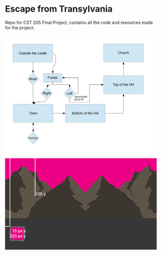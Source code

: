 # Escape from Transylvania

Repo for CST 205 Final Project, contains all the code and resources made for the project.


![graph](graph_cst205final.jpg)



![frame_dimensions](frame_dimensions.png)
